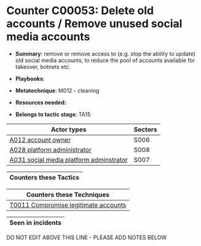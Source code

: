 # Counter C00053: Delete old accounts / Remove unused social media accounts

* **Summary**: remove or remove access to (e.g. stop the ability to update) old social media accounts, to reduce the pool of accounts available for takeover, botnets etc. 

* **Playbooks**: 

* **Metatechnique**: M012 - cleaning

* **Resources needed:** 

* **Belongs to tactic stage**: TA15


| Actor types | Sectors |
| ----------- | ------- |
| [A012 account owner](../generated_pages/actortypes/A012.md) | S006 |
| [A028 platform administrator](../generated_pages/actortypes/A028.md) | S008 |
| [A031 social media platform adminstrator](../generated_pages/actortypes/A031.md) | S007 |



| Counters these Tactics |
| ---------------------- |



| Counters these Techniques |
| ------------------------- |
| [T0011 Compromise legitimate accounts](../generated_pages/techniques/T0011.md) |



| Seen in incidents |
| ----------------- |


DO NOT EDIT ABOVE THIS LINE - PLEASE ADD NOTES BELOW